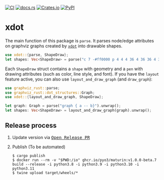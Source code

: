 [![CI](https://github.com/flying-sheep/xdot-rust/actions/workflows/rust.yml/badge.svg)](https://github.com/flying-sheep/xdot-rust/actions/workflows/rust.yml)
[![docs.rs](https://img.shields.io/docsrs/xdot)](https://docs.rs/xdot/latest/xdot/)
[![Crates.io](https://img.shields.io/crates/v/xdot)](https://crates.io/crates/xdot)
[![PyPI](https://img.shields.io/pypi/v/xdot-rs)](https://pypi.org/project/xdot-rs/)

xdot
====

The main function of this package is `parse`.
It parses node/edge attributes on graphviz graphs created by [`xdot`](https://graphviz.org/docs/attr-types/xdot/) into drawable shapes.

```rust
use xdot::{parse, ShapeDraw};
let shapes: Vec<ShapeDraw> = parse("c 7 -#ff0000 p 4 4 4 36 4 36 36 4 36");
```

Each `ShapeDraw` struct contains a `shape` with geometry and a `pen` with drawing attributes (such as color, line style, and font).
If you have the `layout` feature active, you can also use `layout_and_draw_graph` (and `draw_graph`):

```rust
use graphviz_rust::parse;
use graphviz_rust::dot_structures::Graph;
use xdot::{layout_and_draw_graph, ShapeDraw};

let graph: Graph = parse("graph { a -- b}").unwrap();
let shapes: Vec<ShapeDraw> = layout_and_draw_graph(graph).unwrap();
```

Release process
---------------

1. Update version via [<kbd>Open Release PR</kbd>](https://github.com/flying-sheep/xdot-rust/actions/workflows/release.yml)
2. Publish (To be automated)

   ```console
   $ cargo publish
   $ docker run --rm -v "$PWD:/io" ghcr.io/pyo3/maturin:v1.0.0-beta.7 build --release -i python3.8 -i python3.9 -i python3.10 -i python3.11
   $ twine upload target/wheels/*
   ```
